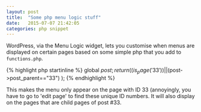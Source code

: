 ```yaml
---
layout: post
title:  "Some php menu logic stuff"
date:   2015-07-07 21:42:05
categories: php snippet
---
```


WordPress, via the Menu Logic widget, lets you customise when menus are displayed on certain pages based on some simple php that you add to `functions.php`.

{% highlight php startinline %}
global $post; 
return ((is_page('33'))  ||  ($post->post_parent=="33")  );
{% endhighlight %}

This makes the menu only appear on the page with ID 33 (annoyingly, you have to go to 'edit page' to find these unique ID numbers. It will also display on the pages that are child pages of post #33.
